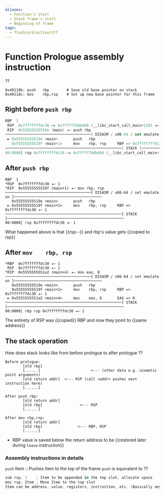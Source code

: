 ```yaml
---
aliases:
  - Function's start 
  - Stack frame's start
  - Beginning of frame
tags:
  - flashcard/active/ctf
---
```



# Function Prologue assembly instruction
??
```
0x40118b: push   rbp        # Save old base pointer on stack
0x40118c: mov    rbp,rsp    # Set up new base pointer for this frame
```
## Right before `push rbp`
```as
RBP  1
 RSP  0x7fffffffdc38 —▸ 0x7ffff7ddbd68 (__libc_start_call_main+120) ◂— mov edi, eax
 RIP  0x55555555519e (main) ◂— push rbp
───────────────────────────────────────[ DISASM / x86-64 / set emulate on ]────────────────────────────────────────
 ► 0x55555555519e <main>       push   rbp
   0x55555555519f <main+1>     mov    rbp, rsp     RBP => 0x7fffffffdc30 ◂— 1
─────────────────────────────────────────────────────[ STACK ]─────────────────────────────────────────────────────
00:0000│ rsp 0x7fffffffdc38 —▸ 0x7ffff7ddbd68 (__libc_start_call_main+120) ◂— mov edi, eax
```
## After `push rbp`
```
RBP  1
*RSP  0x7fffffffdc30 ◂— 1
*RIP  0x55555555519f (main+1) ◂— mov rbp, rsp
───────────────────────────────────────[ DISASM / x86-64 / set emulate on ]────────────────────────────────────────
   0x55555555519e <main>       push   rbp
 ► 0x55555555519f <main+1>     mov    rbp, rsp     RBP => 0x7fffffffdc30 ◂— 1
─────────────────────────────────────────────────────[ STACK ]─────────────────────────────────────────────────────
00:0000│ rsp 0x7fffffffdc30 ◂— 1
```
What happened above is that {{rsp--}} and rbp's value gets {{copied to rsp}}
## After `mov    rbp, rsp`
```
*RBP  0x7fffffffdc30 ◂— 1
 RSP  0x7fffffffdc30 ◂— 1
*RIP  0x5555555551a2 (main+4) ◂— mov eax, 0
───────────────────────────────────────[ DISASM / x86-64 / set emulate on ]────────────────────────────────────────
   0x55555555519e <main>       push   rbp
   0x55555555519f <main+1>     mov    rbp, rsp     RBP => 0x7fffffffdc30 ◂— 1
 ► 0x5555555551a2 <main+4>     mov    eax, 0       EAX => 0
─────────────────────────────────────────────────────[ STACK ]─────────────────────────────────────────────────────
00:0000│ rbp rsp 0x7fffffffdc30 ◂— 1
```
The entirety of RSP was {{copied}} RBP and now they point to {{same address}}

## The stack operation
How does stack looks like from before prologue to after prologue
??
```
Before prologue:
        [old rbp]
        [......]                       <--- (other data e.g. cosmetic point arguments)
        [old return addr]  <--- RSP (call <addr> pushes next instruction here)
        [......]

After push rbp:
        [old return addr]
        [old rbp]                 <--- RSP
        [......]

After mov rbp,rsp:
        [old return addr]
        [old rbp]                <--- RBP, RSP
        [......]
```
<!--SR:!2024-12-18,4,274-->

- RBP value is saved below the return address to be {{restored later during `leave` instruction}} <!--SR:!2024-12-18,4,270--> 

### Assembly instructions in details

`push` Item :: Pushes Item to the top of the frame <!--SR:!2024-12-18,4,270-->
`push` is equivalent to
??
```as
sub rsp, 1    ; Item to be appended in the top slot, allocate space 
mov rsp, Item ; Move Item to the top slot
Item can be address, value, registers, instruction, etc. (Basically anything).
```
<!--SR:!2024-12-18,4,270-->

